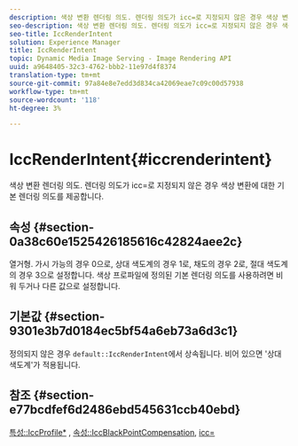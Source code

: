 ```yaml
---
description: 색상 변환 렌더링 의도. 렌더링 의도가 icc=로 지정되지 않은 경우 색상 변환에 대한 기본 렌더링 의도를 제공합니다.
seo-description: 색상 변환 렌더링 의도. 렌더링 의도가 icc=로 지정되지 않은 경우 색상 변환에 대한 기본 렌더링 의도를 제공합니다.
seo-title: IccRenderIntent
solution: Experience Manager
title: IccRenderIntent
topic: Dynamic Media Image Serving - Image Rendering API
uuid: a9648405-32c3-4762-bbb2-11e97d4f8374
translation-type: tm+mt
source-git-commit: 97a84e8e7edd3d834ca42069eae7c09c00d57938
workflow-type: tm+mt
source-wordcount: '118'
ht-degree: 3%

---
```



# IccRenderIntent{#iccrenderintent}

색상 변환 렌더링 의도. 렌더링 의도가 icc=로 지정되지 않은 경우 색상 변환에 대한 기본 렌더링 의도를 제공합니다.

## 속성 {#section-0a38c60e1525426185616c42824aee2c}

열거형. 가시 가능의 경우 0으로, 상대 색도계의 경우 1로, 채도의 경우 2로, 절대 색도계의 경우 3으로 설정합니다. 색상 프로파일에 정의된 기본 렌더링 의도를 사용하려면 비워 두거나 다른 값으로 설정합니다.

## 기본값 {#section-9301e3b7d0184ec5bf54a6eb73a6d3c1}

정의되지 않은 경우 `default::IccRenderIntent`에서 상속됩니다. 비어 있으면 &#39;상대 색도계&#39;가 적용됩니다.

## 참조 {#section-e77bcdfef6d2486ebd545631ccb40ebd}

[특성::IccProfile*](../../../../../ir-api/material-cat/image-rendering-api-ref/c-ir-material-catalog/c-ir-attributes-reference/r-ir-iccprofilecmyk.md#reference-55aead2d924847ffbd1be4c46add7127) ,  [속성::IccBlackPointCompensation](../../../../../ir-api/material-cat/image-rendering-api-ref/c-ir-material-catalog/c-ir-attributes-reference/r-ir-iccblackpointcompensation.md#reference-d939b0cdf6564baaa88deb1059e3b7f0),  [icc=](../../../../../ir-api/http-protocol/image-rendering-api-ref/c-ir-http-protocol-ref/c-ir-http-protocol-command-reference/r-ir-icc.md#reference-86a2fff3cef24982ad2063d977a16e06)
